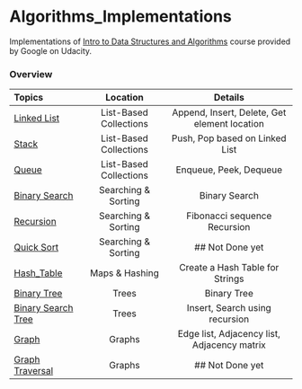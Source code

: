 # Algorithms_Implementations
Implementations of [Intro to Data Structures and Algorithms](https://www.udacity.com/course/data-structures-and-algorithms-in-python--ud513) course provided by Google on Udacity.


### Overview

Topics | Location | Details
:------ | :--: | :--:
[Linked List]()| List-Based Collections | Append, Insert, Delete, Get element location
[Stack]()| List-Based Collections | Push, Pop based on Linked List
[Queue]()| List-Based Collections | Enqueue, Peek, Dequeue
[Binary Search]()| Searching & Sorting | Binary Search
[Recursion]()| Searching & Sorting | Fibonacci sequence Recursion
[Quick Sort]()| Searching & Sorting | ## Not Done yet
[Hash_Table]() | Maps & Hashing | Create a Hash Table for Strings 
[Binary Tree]() | Trees | Binary Tree
[Binary Search Tree]() | Trees | Insert, Search using recursion 
[Graph]() | Graphs | Edge list, Adjacency list, Adjacency matrix
[Graph Traversal]() | Graphs | ## Not Done yet


